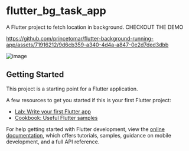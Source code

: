 # flutter_bg_task_app

A Flutter project to fetch location in background.
CHECKOUT THE DEMO

https://github.com/princetomar/flutter-background-running-app/assets/71916212/9d6cb359-a340-4d4a-a847-0e2d7ded3dbb



![image](https://github.com/princetomar/flutter-background-running-app/assets/71916212/bc4bbd98-514c-42c7-8b2a-b7bc378d4876)

## Getting Started

This project is a starting point for a Flutter application.

A few resources to get you started if this is your first Flutter project:

- [Lab: Write your first Flutter app](https://docs.flutter.dev/get-started/codelab)
- [Cookbook: Useful Flutter samples](https://docs.flutter.dev/cookbook)

For help getting started with Flutter development, view the
[online documentation](https://docs.flutter.dev/), which offers tutorials,
samples, guidance on mobile development, and a full API reference.
